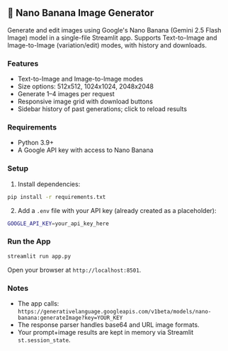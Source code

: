 ## 🍌 Nano Banana Image Generator

Generate and edit images using Google's Nano Banana (Gemini 2.5 Flash Image) model in a single-file Streamlit app. Supports Text-to-Image and Image-to-Image (variation/edit) modes, with history and downloads.

### Features
- Text-to-Image and Image-to-Image modes
- Size options: 512x512, 1024x1024, 2048x2048
- Generate 1–4 images per request
- Responsive image grid with download buttons
- Sidebar history of past generations; click to reload results

### Requirements
- Python 3.9+
- A Google API key with access to Nano Banana

### Setup
1. Install dependencies:

```bash
pip install -r requirements.txt
```

2. Add a `.env` file with your API key (already created as a placeholder):

```bash
GOOGLE_API_KEY=your_api_key_here
```

### Run the App

```bash
streamlit run app.py
```

Open your browser at `http://localhost:8501`.

### Notes
- The app calls:
  `https://generativelanguage.googleapis.com/v1beta/models/nano-banana:generateImage?key=YOUR_KEY`
- The response parser handles base64 and URL image formats.
- Your prompt+image results are kept in memory via Streamlit `st.session_state`.

